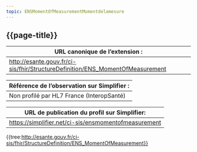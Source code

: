 ```yaml
---
topic: ENSMomentOfMeasurementMomentdelamesure
---
```

## {{page-title}}

|     URL canonique de l’extension :                                                   |
|--------------------------------------------------------------------------------------|
|     http://esante.gouv.fr/ci-sis/fhir/StructureDefinition/ENS_MomentOfMeasurement    |


|     Référence de l’observation sur Simplifier :    |
|----------------------------------------------------|
|     Non profilé par HL7 France   (InteropSanté)    |

|     URL de publication du profil sur Simplifier:            |
|-------------------------------------------------------------|
|     https://simplifier.net/ci-sis/ensmomentofmeasurement    |

{{tree:http://esante.gouv.fr/ci-sis/fhir/StructureDefinition/ENS_MomentOfMeasurement}}



